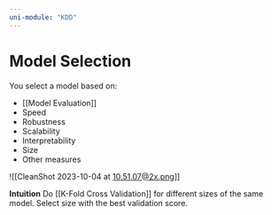 ```yaml
---
uni-module: "KDD"
---
```


# Model Selection

You select a model based on:

- [[Model Evaluation]]
- Speed
- Robustness
- Scalability
- Interpretability
- Size
- Other measures

![[CleanShot 2023-10-04 at 10.51.07@2x.png]]

**Intuition**
Do [[K-Fold Cross Validation]] for different sizes of the same model. Select size with the best validation score. 